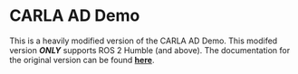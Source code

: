 # CARLA AD Demo

This is a heavily modified version of the CARLA AD Demo. This modifed version __*ONLY*__ supports ROS 2 Humble (and above). The documentation for the original version can be found [__here__](https://carla.readthedocs.io/projects/ros-bridge/en/latest/carla_ad_demo/). 